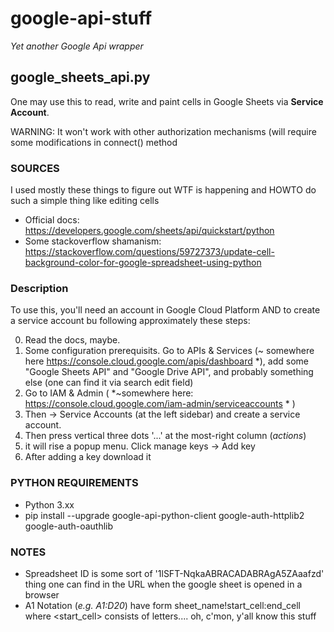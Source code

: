 # google-api-stuff
*Yet another Google Api wrapper*

## google_sheets_api.py ##

One may use this to read, write and paint cells in Google Sheets via **Service Account**.

WARNING: It won't work with other authorization mechanisms (will require some modifications in connect() method

### SOURCES ###
I used mostly these things to figure out WTF is happening and HOWTO do such a simple thing like editing cells
  - Official docs: https://developers.google.com/sheets/api/quickstart/python
  - Some stackoverflow shamanism: https://stackoverflow.com/questions/59727373/update-cell-background-color-for-google-spreadsheet-using-python

### Description ###

To use this, you'll need an account in Google Cloud Platform AND to create a service account bu following approximately these steps:

0. Read the docs, maybe.
1. Some configuration prerequisits. Go to APIs & Services (~ somewhere here https://console.cloud.google.com/apis/dashboard *), add some "Google Sheets API" and "Google Drive API", and probably something else (one can find it via search edit field)
2. Go to IAM & Admin ( *~somewhere here: https://console.cloud.google.com/iam-admin/serviceaccounts * )
3. Then -> Service Accounts (at the left sidebar) and create a service account.
4. Then press vertical three dots '...' at the most-right column (*actions*)
5. it will rise a popup menu. Click manage keys -> Add key
6. After adding a key download it

### PYTHON REQUIREMENTS ###
- Python 3.xx
- pip install --upgrade google-api-python-client google-auth-httplib2 google-auth-oauthlib



### NOTES ###
  - Spreadsheet ID is some sort of '1lSFT-NqkaABRACADABRAgA5ZAaafzd' thing one can find in the URL when the google sheet is opened in a browser
  - A1 Notation (*e.g. A1:D20*) have form sheet_name!start_cell:end_cell where <start_cell> consists of letters.... oh, c'mon, y'all know this stuff
  




